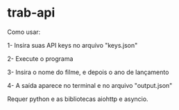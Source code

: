 # trab-api
Como usar:

  1- Insira suas API keys no arquivo "keys.json"
  
  2- Execute o programa

  3- Insira o nome do filme, e depois o ano de lançamento
  
  4- A saída aparece no terminal e no arquivo "output.json"
  

Requer python e as bibliotecas aiohttp e asyncio.
